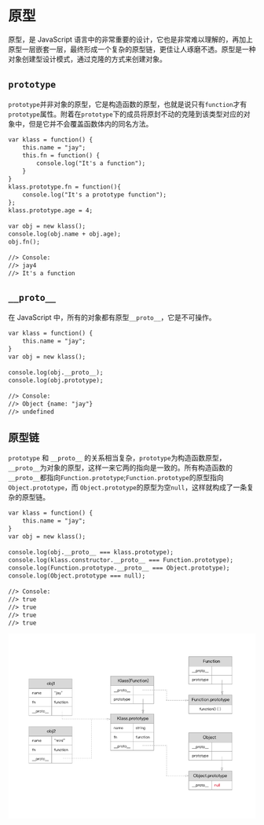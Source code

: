 # 原型
原型，是 JavaScript 语言中的非常重要的设计，它也是非常难以理解的，再加上原型一层嵌套一层，最终形成一个复杂的原型链，更佳让人琢磨不透。原型是一种对象创建型设计模式，通过克隆的方式来创建对象。

## `prototype`
`prototype`并非对象的原型，它是构造函数的原型，也就是说只有`function`才有`prototype`属性。附着在`prototype`下的成员将原封不动的克隆到该类型对应的对象中，但是它并不会覆盖函数体内的同名方法。

```
var klass = function() {
	this.name = "jay";
	this.fn = function() {
		console.log("It's a function");
	}
}
klass.prototype.fn = function(){
	console.log("It's a prototype function");
};
klass.prototype.age = 4;

var obj = new klass();
console.log(obj.name + obj.age);
obj.fn();

//> Console:
//> jay4
//> It's a function
```

## `__proto__`
在 JavaScript 中，所有的对象都有原型`__proto__`，它是不可操作。

```
var klass = function() {
	this.name = "jay";
}
var obj = new klass();

console.log(obj.__proto__);
console.log(obj.prototype);

//> Console:
//> Object {name: "jay"}
//> undefined
```

## 原型链
`prototype` 和 `__proto__` 的关系相当复杂，`prototype`为构造函数原型，`__proto__`为对象的原型，这样一来它两的指向是一致的。所有构造函数的`__proto__`都指向`Function.prototype`;`Function.prototype`的原型指向`Object.prototype`，而 `Object.prototype`的原型为空`null`，这样就构成了一条复杂的原型链。

```
var klass = function() {
	this.name = "jay";
}
var obj = new klass();

console.log(obj.__proto__ === klass.prototype);
console.log(klass.constructor.__proto__ === Function.prototype);
console.log(Function.prototype.__proto__ === Object.prototype);
console.log(Object.prototype === null);

//> Console:
//> true
//> true
//> true
//> true
```
![原型链](../resources/images/js-prototype.png)


